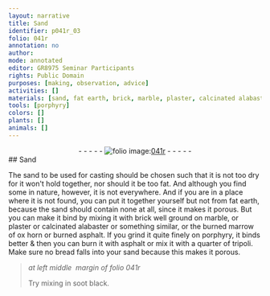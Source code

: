 ```yaml
---
layout: narrative
title: Sand
identifier: p041r_03
folio: 041r
annotation: no
author:
mode: annotated
editor: GR8975 Seminar Participants
rights: Public Domain
purposes: [making, observation, advice]
activities: []
materials: [sand, fat earth, brick, marble, plaster, calcinated alabaster, marrow, asphalt, tripoli]
tools: [porphyry]
colors: []
plants: []
animals: []
---
```


 <div class="folio" align="center">- - - - - <a href="http://gallica.bnf.fr/ark:/12148/btv1b10500001g/f87.image" target="_blank"><img src="https://cu-mkp.github.io/GR8975-edition/assets/photo-icon.png" alt="folio image: " style="display:inline-block; margin-bottom:-3px;"/>041r</a> - - - - - </div>    
## Sand

 
The <span class="material">sand</span> to be used for casting should be chosen such that it is not too dry for it won't hold together, nor should it be too fat. And although you find some in nature, however, it is not everywhere. And if you are in a place where it is not found, you can put it together yourself but not from <span class="material">fat earth</span>, because the sand should contain none at all, since it makes it porous. But you can make it bind by mixing it with <span class="material">brick</span> well ground on <span class="material">marble</span>, or <span class="material">plaster</span> or <span class="material">calcinated alabaster</span> or something similar, or the burned <span class="material">marrow</span> of ox horn or burned <span class="material">asphalt</span>. If you grind it quite finely on <span class="tool">porphyry</span>, it binds better & then you can burn it with asphalt or mix it with a quarter of <span class="material">tripoli</span>. Make sure no bread falls into your sand because this makes it porous.
 
> *at left middle  margin of folio 041r*
> 
> Try mixing in soot black.
 